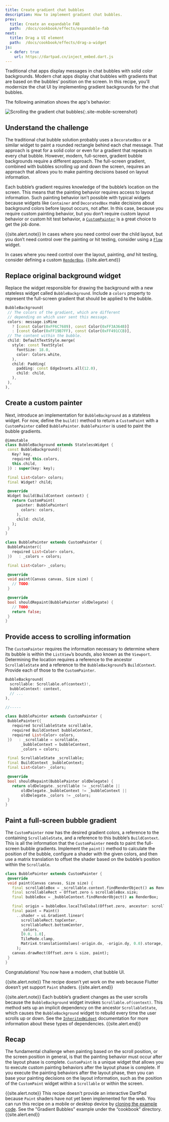 ```yaml
---
title: Create gradient chat bubbles
description: How to implement gradient chat bubbles.
prev:
  title: Create an expandable FAB
  path:  /docs/cookbook/effects/expandable-fab
next:
  title: Drag a UI element
  path:  /docs/cookbook/effects/drag-a-widget
js:
  - defer: true
    url: https://dartpad.cn/inject_embed.dart.js
---
```


Traditional chat apps display messages in chat bubbles
with solid color backgrounds. Modern chat apps display
chat bubbles with gradients that are based 
on the bubbles’ position on the screen.
In this recipe, you'll modernize the chat UI by implementing
gradient backgrounds for the chat bubbles.

The following animation shows the app's behavior:

![Scrolling the gradient chat bubbles](/assets/images/docs/cookbook/effects/GradientBubbles.gif){:.site-mobile-screenshot}

## Understand the challenge

The traditional chat bubble solution probably uses a
`DecoratedBox` or a similar widget to paint a rounded
rectangle behind each chat message. That approach is 
great for a solid color or even for a gradient that
repeats in every chat bubble. However, modern,
full-screen, gradient bubble backgrounds require 
a different approach. The full-screen gradient,
combined with bubbles scrolling up and down the screen,
requires an approach that allows you to make painting 
decisions based on layout information.

Each bubble’s gradient requires knowledge of the
bubble’s location on the screen. This means that
the painting behavior requires access to layout information.
Such painting behavior isn’t possible with typical widgets 
because widgets like `Container` and `DecoratedBox`
make decisions about background colors before layout occurs,
not after. In this case, because you require custom painting
behavior, but you don’t require custom layout behavior 
or custom hit test behavior, a [`CustomPainter`][] is
a great choice to get the job done. 

{{site.alert.note}}
  In cases where you need control over the child layout,
  but you don’t need control over the painting or hit testing,
  consider using a [`Flow`][] widget.

  In cases where you need control over the layout,
  painting, _and_ hit testing, 
  consider defining a custom [`RenderBox`][].
{{site.alert.end}}

## Replace original background widget

Replace the widget responsible for drawing the
background with a new stateless widget called
`BubbleBackground`. Include a `colors` property to 
represent the full-screen gradient that should be
applied to the bubble.

<!--skip-->
```dart
BubbleBackground(
 // The colors of the gradient, which are different
 // depending on which user sent this message.
 colors: message.isMine
   ? [const Color(0xFF6C7689), const Color(0xFF3A364B)]
   : [const Color(0xFF19B7FF), const Color(0xFF491CCB)],
 // The content within the bubble.
 child: DefaultTextStyle.merge(
   style: const TextStyle(
     fontSize: 18.0,
     color: Colors.white,
   ),
   child: Padding(
     padding: const EdgeInsets.all(12.0),
     child: child,
   ),
 ),
),
```

## Create a custom painter

Next, introduce an implementation for `BubbleBackground`
as a stateless widget. For now, define the `build()`
method to return a `CustomPaint` with a `CustomPainter`
called `BubblePainter`. `BubblePainter` is used to paint 
the bubble gradients.

<!--skip-->
```dart
@immutable
class BubbleBackground extends StatelessWidget {
 const BubbleBackground({
   Key? key,
   required this.colors,
   this.child,
 }) : super(key: key);

 final List<Color> colors;
 final Widget? child;

 @override
 Widget build(BuildContext context) {
   return CustomPaint(
     painter: BubblePainter(
       colors: colors,
     ),
     child: child,
   );
 }
}

class BubblePainter extends CustomPainter {
 BubblePainter({
   required List<Color> colors,
 })   : _colors = colors;

 final List<Color> _colors;

 @override
 void paint(Canvas canvas, Size size) {
   // TODO:
 }

 @override
 bool shouldRepaint(BubblePainter oldDelegate) {
   // TODO:
   return false;
 }
}
```

## Provide access to scrolling information

The `CustomPainter` requires the information necessary
to determine where its bubble is within the `ListView`’s bounds,
also known as the `Viewport`. Determining the location requires
a reference to the ancestor `ScrollableState` 
and a reference to the `BubbleBackground`’s
`BuildContext`. Provide each of those to the `CustomPainter`.

<!--skip-->
```dart
BubbleBackground(
  scrollable: Scrollable.of(context)!,
  bubbleContext: context,
  // ...
),

//-----

class BubblePainter extends CustomPainter {
 BubblePainter({
   required ScrollableState scrollable,
   required BuildContext bubbleContext,
   required List<Color> colors,
 })   : _scrollable = scrollable,
       _bubbleContext = bubbleContext,
       _colors = colors;

 final ScrollableState _scrollable;
 final BuildContext _bubbleContext;
 final List<Color> _colors;

 @override
 bool shouldRepaint(BubblePainter oldDelegate) {
   return oldDelegate._scrollable != _scrollable ||
       oldDelegate._bubbleContext != _bubbleContext ||
       oldDelegate._colors != _colors;
 }
}
```

## Paint a full-screen bubble gradient

The `CustomPainter` now has the desired gradient colors,
a reference to the containing `ScrollableState`,
and a reference to this bubble’s `BuildContext`.
This is all the information that the `CustomPainter` needs to 
paint the full-screen bubble gradients.
Implement the `paint()` method to calculate the position
of the bubble, configure a shader with the given colors, 
and then use a matrix translation to offset the shader
based on the bubble’s position within the `Scrollable`.

<!--skip-->
```dart
class BubblePainter extends CustomPainter {
 @override
 void paint(Canvas canvas, Size size) {
   final scrollableBox = _scrollable.context.findRenderObject() as RenderBox;
   final scrollableRect = Offset.zero & scrollableBox.size;
   final bubbleBox = _bubbleContext.findRenderObject() as RenderBox;

   final origin = bubbleBox.localToGlobal(Offset.zero, ancestor: scrollableBox);
   final paint = Paint()
     ..shader = ui.Gradient.linear(
       scrollableRect.topCenter,
       scrollableRect.bottomCenter,
       _colors,
       [0.0, 1.0],
       TileMode.clamp,
       Matrix4.translationValues(-origin.dx, -origin.dy, 0.0).storage,
     );
   canvas.drawRect(Offset.zero & size, paint);
 }
}
```

Congratulations! You now have a modern, chat bubble UI.

{{site.alert.note}}
  The recipe doesn’t yet work on the web because
  Flutter doesn’t yet support `Paint` shaders.
{{site.alert.end}}

{{site.alert.note}}
  Each bubble’s gradient changes as the user
  scrolls because the `BubbleBackground` widget
  invokes `Scrollable.of(context)`. This method 
  sets up an implicit dependency on the ancestor
  `ScrollableState`, which causes the `BubbleBackground`
  widget to rebuild every time the user scrolls 
  up or down. See the [`InheritedWidget`][] documentation
  for more information about these types of dependencies.
{{site.alert.end}}

## Recap

The fundamental challenge when painting based on the
scroll position, or the screen position in general,
is that the painting behavior must occur after the
layout phase is complete. `CustomPaint` is a unique
widget that allows you to execute custom painting
behaviors after the layout phase is complete.
If you execute the painting behaviors after the layout phase, 
then you can base your painting decisions on the layout
information, such as the position of the `CustomPaint`
widget within a `Scrollable` or within the screen.

{{site.alert.note}}
  This recipe doesn't provide an interactive DartPad because
  `Paint` shaders have not yet been implemented for the web.
  You can run this recipe on a mobile or desktop device by
  [cloning the example code][]. See the "Gradient Bubbles"
  example under the “cookbook” directory.
{{site.alert.end}}


[cloning the example code]: {{site.github}}/flutter/codelabs
[`CustomPainter`]: {{site.api}}/flutter/rendering/CustomPainter-class.html
[`Flow`]: {{site.api}}/flutter/widgets/Flow-class.html
[`InheritedWidget`]: {{site.api}}/flutter/widgets/InheritedWidget-class.html
[Issue 44152]: {{site.github}}/flutter/flutter/issues/44152
[`RenderBox`]: {{site.api}}/flutter/rendering/RenderBox-class.html
